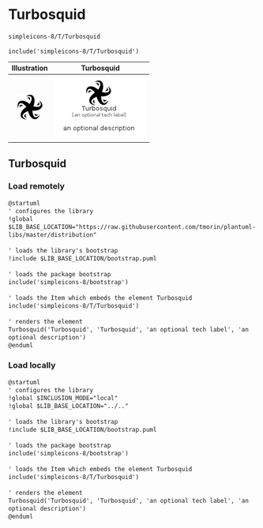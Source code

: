 # Turbosquid


```text
simpleicons-8/T/Turbosquid
```

```text
include('simpleicons-8/T/Turbosquid')
```



| Illustration | Turbosquid |
| :---: | :---: |
| ![illustration for Illustration](../../simpleicons-8/T/Turbosquid.png) | ![illustration for Turbosquid](../../simpleicons-8/T/Turbosquid.Local.png) |




## Turbosquid

### Load remotely
```plantuml
@startuml
' configures the library
!global $LIB_BASE_LOCATION="https://raw.githubusercontent.com/tmorin/plantuml-libs/master/distribution"

' loads the library's bootstrap
!include $LIB_BASE_LOCATION/bootstrap.puml

' loads the package bootstrap
include('simpleicons-8/bootstrap')

' loads the Item which embeds the element Turbosquid
include('simpleicons-8/T/Turbosquid')

' renders the element
Turbosquid('Turbosquid', 'Turbosquid', 'an optional tech label', 'an optional description')
@enduml
```

### Load locally
```plantuml
@startuml
' configures the library
!global $INCLUSION_MODE="local"
!global $LIB_BASE_LOCATION="../.."

' loads the library's bootstrap
!include $LIB_BASE_LOCATION/bootstrap.puml

' loads the package bootstrap
include('simpleicons-8/bootstrap')

' loads the Item which embeds the element Turbosquid
include('simpleicons-8/T/Turbosquid')

' renders the element
Turbosquid('Turbosquid', 'Turbosquid', 'an optional tech label', 'an optional description')
@enduml
```

